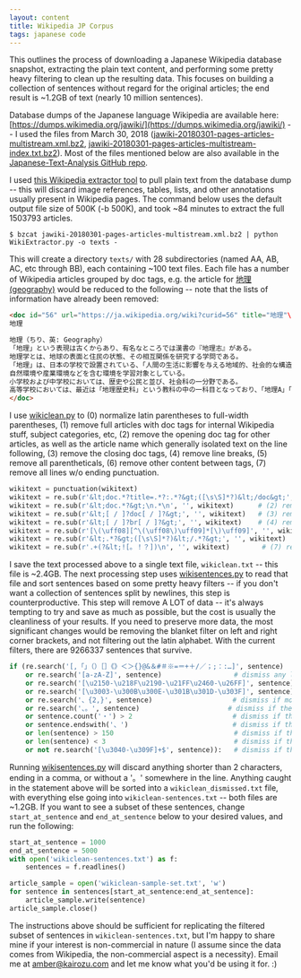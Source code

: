 ```yaml
---
layout: content
title: Wikipedia JP Corpus
tags: japanese code 
---
```

This outlines the process of downloading a Japanese Wikipedia database snapshot, extracting the plain text content, and performing some pretty heavy filtering to clean up the resulting data. This focuses on building a collection of sentences without regard for the original articles; the end result is ~1.2GB of text (nearly 10 million sentences).

Database dumps of the Japanese language Wikipedia are available here: [https://dumps.wikimedia.org/jawiki/](https://dumps.wikimedia.org/jawiki/) -- I used the files from March 30, 2018 ([jawiki-20180301-pages-articles-multistream.xml.bz2](https://dumps.wikimedia.org/jawiki/20180301/jawiki-20180301-pages-articles-multistream.xml.bz2), [jawiki-20180301-pages-articles-multistream-index.txt.bz2](https://dumps.wikimedia.org/jawiki/20180301/jawiki-20180301-pages-articles-multistream-index.txt.bz2)). Most of the files mentioned below are also available in the [Japanese-Text-Analysis GitHub repo](https://github.com/kairozu/Japanese-Text-Analysis/tree/master/wiki-jp-corpus).

I used [this Wikipedia extractor tool](https://github.com/bwbaugh/wikipedia-extractor) to pull plain text from the database dump -- this will discard image references, tables, lists, and other annotations usually present in Wikipedia pages. The command below uses the default output file size of 500K (-b 500K), and took ~84 minutes to extract the full 1503793 articles.

```terminal
$ bzcat jawiki-20180301-pages-articles-multistream.xml.bz2 | python WikiExtractor.py -o texts -
```

This will create a directory <code>texts/</code> with 28 subdirectories (named AA, AB, AC, etc through BB), each containing ~100 text files. Each file has a number of Wikipedia articles grouped by doc tags, e.g. the article for [地理 (geography)](https://ja.wikipedia.org/wiki?curid=56) would be reduced to the following -- note that the lists of information have already been removed:

```html
<doc id="56" url="https://ja.wikipedia.org/wiki?curid=56" title="地理"\>
地理

地理（ちり、英: Geography）
「地理」という表現は古くからあり、有名なところでは漢書の『地理志』がある。 
地理学とは、地球の表面と住民の状態、その相互関係を研究する学問である。
「地理」は、日本の学校で設置されている、「人間の生活に影響を与える地域的、社会的な構造」を学ぶための科目である。 
自然環境や産業環境などを含む環境を学習対象としている。
小学校および中学校においては、歴史や公民と並び、社会科の一分野である。
高等学校においては、最近は「地理歴史科」という教科の中の一科目となっており、「地理A」「地理B」に細分されている。
</doc>
```

I use [wikiclean.py](https://github.com/kairozu/Japanese-Text-Analysis/blob/master/wiki-jp-corpus/wikiclean.py) to (0) normalize latin parentheses to full-width parentheses, (1) remove full articles with doc tags for internal Wikipedia stuff, subject categories, etc, (2) remove the opening doc tag for other articles, as well as the article name which generally isolated text on the line following, (3) remove the closing doc tags, (4) remove line breaks, (5) remove all parentheticals, (6) remove other content between tags, (7) remove all lines w/o ending punctuation.

```python
wikitext = punctuation(wikitext)
wikitext = re.sub(r'&lt;doc.*?title=.*?:.*?&gt;([\s\S]*?)&lt;/doc&gt;', '', wikitext)   # (1) remove cat/wiki/img entries
wikitext = re.sub(r'&lt;doc.*?&gt;\n.*\n', '', wikitext)      # (2) remove opening doc tags & title on next line
wikitext = re.sub(r'&lt;[ / ]?doc[ / ]?&gt;', '', wikitext)   # (3) remove closing doc tags
wikitext = re.sub(r'&lt;[ / ]?br[ / ]?&gt;', '', wikitext)    # (4) remove all variation of linebreaks
wikitext = re.sub(r'[\(\uff08][^\(\uff08\)\uff09]*[\)\uff09]', '', wikitext) # (5) remove parentheticals
wikitext = re.sub(r'&lt;.*?&gt;([\s\S]*?)&lt;/.*?&gt;', '', wikitext)   # (6) remove other content between tags
wikitext = re.sub(r'.+(?&lt;![。！？])\n', '', wikitext)        # (7) remove all lines w/o ending punctuation
```

I save the text processed above to a single text file, <code>wikiclean.txt</code> -- this file is ~2.4GB. The next processing step uses [wikisentences.py](https://github.com/kairozu/Japanese-Text-Analysis/blob/master/wiki-jp-corpus/wikisentences.py) to read that file and sort sentences based on some pretty heavy filters -- if you don't want a collection of sentences split by newlines, this step is counterproductive. This step will remove A LOT of data -- it's always tempting to try and save as much as possible, but the cost is usually the cleanliness of your results. If you need to preserve more data, the most significant changes would be removing the blanket filter on left and right corner brackets, and not filtering out the latin alphabet. With the current filters, there are 9266337 sentences that survive.

```python
if (re.search('[,「」（）［］《》＜＞{}@&＆#＃※=＝+＋/／；;：:…]', sentence)     # dismiss brackets, etc
    or re.search('[a-zA-Z]', sentence)                  # dismiss any latin alphabet characters
    or re.search('[\u2150-\u218F\u2190-\u21FF\u2460-\u26FF]', sentence)     # shapes, icons, etc
    or re.search('[\u3003-\u300B\u300E-\u301B\u301D-\u303F]', sentence)     # shapes, icons, etc
    or re.search('、{2,}', sentence)                    # dismiss if more than 2 、in a row
    or re.search('、。', sentence)                      # dismiss if the pattern 、。 is found
    or sentence.count('・') > 2                         # dismiss if there are more than 2 dots
    or sentence.endswith('、')                          # dismiss if the line ends with 、
    or len(sentence) > 150                              # dismiss if the line is more than 150 chars
    or len(sentence) < 3                                # dismiss if the line is less than 3 chars
    or not re.search('[\u3040-\u309F]+$', sentence)):   # dismiss if the line doesn't end w/kana
```

Running [wikisentences.py](https://github.com/kairozu/Japanese-Text-Analysis/blob/master/wiki-jp-corpus/wikisentences.py) will discard anything shorter than 2 characters, ending in a comma, or without a '。' somewhere in the line. Anything caught in the statement above will be sorted into a <code>wikiclean_dismissed.txt</code> file, with everything else going into <code>wikiclean-sentences.txt</code> -- both files are ~1.2GB. If you want to see a subset of these sentences, change <code>start_at_sentence</code> and <code>end_at_sentence</code> below to your desired values, and run the following:

```python
start_at_sentence = 1000
end_at_sentence = 5000
with open('wikiclean-sentences.txt') as f:
    sentences = f.readlines()

article_sample = open('wikiclean-sample-set.txt', 'w')
for sentence in sentences[start_at_sentence:end_at_sentence]:
    article_sample.write(sentence)
article_sample.close()
```

The instructions above should be sufficient for replicating the filtered subset of sentences in <code>wikiclean-sentences.txt</code>, but I'm happy to share mine if your interest is non-commercial in nature (I assume since the data comes from Wikipedia, the non-commercial aspect is a necessity). Email me at amber@kairozu.com and let me know what you'd be using it for. :)